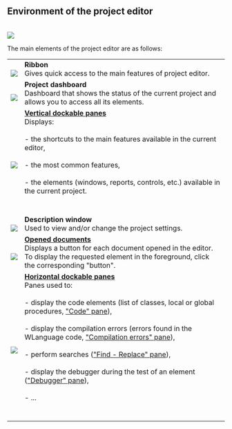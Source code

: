 
## Environment of the project editor 
			



<a name="NOTE1"></a>
<a name="NOTE1_1"></a><br>![](https://doc.pcsoft.fr/en-US/images/image.awp?langid=3&name=EnvEdProjet.gif)


The main elements of the project editor are as follows:


|   |   |
| --- | --- |
| <br>![](https://doc.pcsoft.fr/en-US/images/image.awp?langid=3&name=CERCLE1.gif)<br> | **Ribbon**<br>Gives quick access to the main features of project editor. |
| <br>![](https://doc.pcsoft.fr/en-US/images/image.awp?langid=3&name=CERCLE2.gif)<br> | **Project dashboard**<br>Dashboard that shows the status of the current project and allows you to access all its elements. |
| <br>![](https://doc.pcsoft.fr/en-US/images/image.awp?langid=3&name=CERCLE3.gif)<br> | **[Vertical dockable panes](../Editeurs/2027001.md)**<br>Displays:<br><br>- the shortcuts to the main features available in the current editor, <br><br>- the most common features, <br><br>- the elements (windows, reports, controls, etc.) available in the current project.<br><br><br> |
| <br>![](https://doc.pcsoft.fr/en-US/images/image.awp?langid=3&name=CERCLE4.gif)<br> | **Description window**<br>Used to view and/or change the project settings. |
| <br>![](https://doc.pcsoft.fr/en-US/images/image.awp?langid=3&name=Cercle5.gif)<br> | **[Opened documents](../Editeurs/2029012.md)**<br>Displays a button for each document opened in the editor. To display the requested element in the foreground, click the corresponding "button". |
| <br>![](https://doc.pcsoft.fr/en-US/images/image.awp?langid=3&name=CERCLE6.gif)<br> | **[Horizontal dockable panes](../Editeurs/2027001.md)**<br>Panes used to:<br><br>- display the code elements (list of classes, local or global procedures, ["Code" pane](../Editeurs/2027009.md)), <br><br>- display the compilation errors (errors found in the WLanguage code, ["Compilation errors" pane](../Editeurs/2027031.md)), <br><br>- perform searches (["Find - Replace" pane](../Editeurs/2027013.md)), <br><br>- display the debugger during the test of an element (["Debugger" pane](../Editeurs/2027030.md)), <br><br>- ...<br><br><br> |




